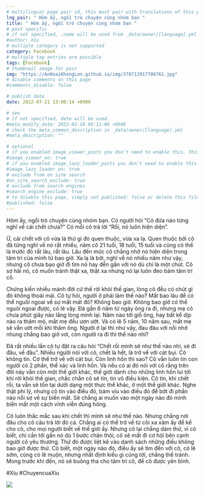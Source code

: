 ```yaml
---
# multilingual page pair id, this must pair with translations of this page. (This name must be unique)
lng_pair: " Hôm ấy, ngồi trò chuyện cùng nhóm bạn "
title: " Hôm ấy, ngồi trò chuyện cùng nhóm bạn "
# post specific
# if not specified, .name will be used from _data/owner/[language].yml
#author: Xíu
# multiple category is not supported
category: Facebook
# multiple tag entries are possible
tags: [Facebook]
# thumbnail image for post
img: "https://AnHoaiKhongLon.github.io/img/378712917700761.jpg"
# disable comments on this page
#comments_disable: false

# publish date
date: 2022-07-21 13:00:14 +0900

# seo
# if not specified, date will be used.
#meta_modify_date: 2022-02-10 08:11:06 +0900
# check the meta_common_description in _data/owner/[language].yml
#meta_description: ""

# optional
# if you enabled image_viewer_posts you don't need to enable this. This is only if image_viewer_posts = false
#image_viewer_on: true
# if you enabled image_lazy_loader_posts you don't need to enable this. This is only if image_lazy_loader_posts = false
#image_lazy_loader_on: true
# exclude from on site search
#on_site_search_exclude: true
# exclude from search engines
#search_engine_exclude: true
# to disable this page, simply set published: false or delete this file
#published: false
---
```


<!-- outline-start -->

Hôm ấy, ngồi trò chuyện cùng nhóm bạn. Có người hỏi “Có đứa nào từng nghĩ về cái chết chưa?” Có mỗi cô trả lời “Rồi, nó luôn hiện diện”.

Ừ, cái chết với cô vừa là thứ gì đó quen thuộc, vừa xa lạ. Quen thuộc bởi cô đã từng nghĩ về nó rất nhiều, năm cô 21 tuổi, 18 tuổi, 15 tuổi và cũng có thể là trước đó rất lâu, rất lâu. Lâu đến mức cô chẳng nhớ nó hiện diện trong tâm trí của mình từ bao giờ. Xa lạ là bởi, nghĩ về nó nhiều năm như vậy, nhưng cô chưa bao giờ đi tìm nó hay đến gần với nó dù chỉ là một chút. Cô sợ hãi nó, cô muốn tránh thật xa, thật xa nhưng nó lại luôn đeo bám tâm trí cô.

Chứng kiến nhiều mảnh đời cứ thế rời khỏi thế gian, lòng cô đều có chút gì đó không thoải mái. Cô tự hỏi, người ở phải làm thế nào? Mất bao lâu để có thể nguôi ngoai về sự mất mát đó? Không bao giờ. Không bao giờ có thể nguôi ngoai được, có lẽ vậy. Đã gần 6 năm từ ngày ông ra đi, nhưng mẹ cô chưa phút giây nào lắng lòng mình lại. Năm nào tới giỗ ông, hay bất kể dịp nào ra thăm mộ, mắt mẹ đều ươn ướt. Và có lẽ 5 năm, 10 năm sau, mắt mẹ sẽ vẫn ướt mỗi khi thăm ông. Người ở lại thì như vậy, đau đáu với nỗi nhớ nhung chẳng bao giờ vơi, còn người ra đi thì thế nào nhỉ?

Đã rất nhiều lần cô tự đặt ra câu hỏi “Chết rồi mình sẽ như thế nào nhỉ, sẽ đi đâu, về đâu”. Nhiều người nói với cô, chết là hết, là trở về với cát bụi. Cô không tin. Cơ thể trở về với cát bụi. Còn linh hồn thì sao? Cô vẫn luôn tin con người có 2 phần, thể xác và linh hồn. Và nếu có ai đó nói với cô rằng trên đời này vẫn còn một thế giới khác, thế giới dành cho những linh hồn lui tới khi rời khỏi thế gian, chắc chắn cô sẽ tin, tin vô điều kiện. Cô tin, khi chết rồi, ta vẫn sẽ tồn tại dưới dạng một thực thể khác, ở một thế giới khác. Nghe thật phi lý, nhưng cô tin vào điều đó, bám víu vào điều đó để bớt đi phần nào nỗi sợ về sự biến mất. Sẽ chẳng ai muốn vào một ngày nào đó mình biến mất một cách vĩnh viễn đúng hông.

Cô luôn thắc mắc sau khi chết thì mình sẽ như thế nào. Nhưng chẳng nơi đâu cho cô câu trả lời đó cả. Chẳng ai có thể trở về từ cõi xa xăm ấy để kể cho cô, cho mọi người biết về thế giới ấy. Nhưng cô lại chẳng dám thử, vì cô biết, chỉ cần tới gần nó dù 1 bước chân thôi, cô sẽ mất đi cơ hội bên cạnh người cô yêu thương. Thứ đó được liệt kê vào danh sách những điều không bao giờ được thử. Cô biết, một ngày nào đó, điều ấy sẽ tìm đến với cô, có lẽ sớm, cũng có lẽ muộn, nhưng nhất định kiểu gì cũng tới, chẳng thể tránh. Mong trước khi đến, nó sẽ buông tha cho tâm trí cô, để cô được yên bình.

#Xíu
#ChuyencuaXiu

<!-- outline-end -->

<img src= "https://AnHoaiKhongLon.github.io/img/378712917700761.jpg">